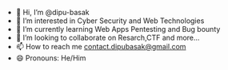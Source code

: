 - 👋 Hi, I’m @dipu-basak
- 👀 I’m interested in Cyber Security and Web Technologies
- 🌱 I’m currently learning Web Apps Pentesting and Bug bounty
- 💞️ I’m looking to collaborate on Resarch,CTF and more...
- 📫 How to reach me contact.dipubasak@gmail.com
- 😄 Pronouns: He/Him


<!---
dipu-basak/dipu-basak is a ✨ special ✨ repository because its `README.md` (this file) appears on your GitHub profile.
You can click the Preview link to take a look at your changes.
--->
